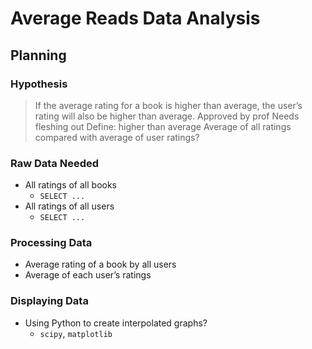 # Average Reads Data Analysis

## Planning

### Hypothesis
> If the average rating for a book is higher than average, the user’s rating will also be higher than average.
Approved by prof
Needs fleshing out
Define: higher than average
Average of all ratings compared with average of user ratings?

### Raw Data Needed
- All ratings of all books
  - `SELECT ...`
- All ratings of all users
  - `SELECT ...`

### Processing Data
- Average rating of a book by all users
- Average of each user’s ratings

### Displaying Data
- Using Python to create interpolated graphs?
  - `scipy`, `matplotlib`

